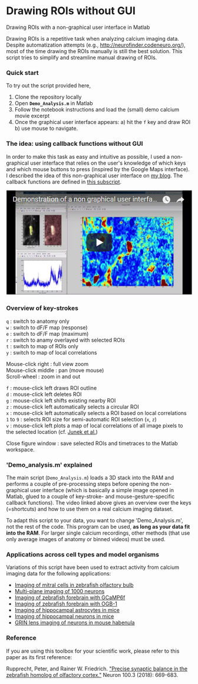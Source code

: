 # Drawing ROIs without GUI
Drawing ROIs with a non-graphical user interface in Matlab

Drawing ROIs is a repetitive task when analyzing calcium imaging data. Despite automatization attempts (e.g., http://neurofinder.codeneuro.org/), most of the time drawing the ROIs manually is still the best solution. This script tries to simplify and streamline manual drawing of ROIs.

### Quick start

To try out the script provided here,

1. Clone the repository locally
2. Open **`Demo_Analysis.m`** in Matlab
3. Follow the notebook instructions and load the (small) demo calcium movie excerpt
4. Once the graphical user interface appears: a) hit the `f` key and draw ROI b) use mouse to navigate.

### The idea: using callback functions without GUI

In order to make this task as easy and intuitive as possible, I used a non-graphical user interface that relies on the user's knowledge of which keys and which mouse buttons to press (inspired by the Google Maps interface). I described the idea of this non-graphical user interface on [my blog](https://ptrrupprecht.wordpress.com/2015/06/24/a-simple-non-graphical-user-interface-in-matlab-keyboard-callback-functions/). The callback functions are defined in [this subscript](https://github.com/PTRRupprecht/Drawing-ROIs-without-GUI/blob/master/non-GUI%20ROI%20analysis/switchImage.m).

[![Drawing ROIs with a non-graphical user interface](nonGIU_ROI_drawing.png)](https://youtu.be/rGTTGCEGvYQ "Drawing ROIs with a non-graphical user interface")

### Overview of key-strokes

`q` : switch to anatomy only\
`w` : switch to dF/F map (response)\
`e` : switch to dF/F map (maximum)\
`r` : switch to anamy overlayed with selected ROIs\
`t` : switch to map of ROIs only\
`y` : switch to map of local correlations

Mouse-click right : full view zoom\
Mouse-click middle : pan (move mouse)\
Scroll-wheel : zoom in and out

`f` : mouse-click left draws ROI outline\
`d` : mouse-click left deletes ROI\
`g` : mouse-click left shifts existing nearby ROI\
`z` : mouse-click left automatically selects a circular ROI\
`x` : mouse-click left automatically selects a ROI based on local correlations\
`1` to `9` : selects ROI size for semi-automatic ROI selection (`x`, `z`)\
`v` : mouse-click left plots a map of local correlations of all image pixels to the selected location (cf. [Junek et al.](https://www.ncbi.nlm.nih.gov/pmc/articles/PMC2711456/))

Close figure window : save selected ROIs and timetraces to the Matlab workspace.


### 'Demo_analysis.m' explained

The main script (`Demo_Analysis.m`) loads a 3D stack into the RAM and performs a couple of pre-processing steps before opening the non-graphical user interface (which is basically a simple image opened in Matlab, glued to a couple of key-stroke- and mouse-gesture-specific callback functions). The video linked above gives an overview over the keys (=shortcuts) and how to use them on a real calcium imaging dataset.

To adapt this script to your data, you want to change 'Demo_Analysis.m', not the rest of the code. This program can be used, **as long as your data fit into the RAM**. For larger single calcium recordings, other methods (that use only average images of anatomy or binned videos) must be used.

### Applications across cell types and model organisms

Variations of this script have been used to extract activity from calcium imaging data for the following applications: 

- [Imaging of mitral cells in zebrafish olfactory bulb]( http://dx.doi.org/10.1016/j.cub.2017.11.007)
- [Multi-plane imaging of 1000 neurons](https://www.osapublishing.org/boe/abstract.cfm?uri=boe-7-5-1656)
- [Imaging of zebrafish forebrain with GCaMP6f](https://doi.org/10.1016/j.neuron.2018.09.013)
- [Imaging of zebrafish forebrain with OGB-1](https://www.nature.com/articles/s41593-021-00895-5)
- [Imaging of hippocampal astrocytes in mice](https://www.biorxiv.org/content/10.1101/2022.08.16.504030v2)
- [Imaging of hippocampal neurons in mice](https://www.biorxiv.org/content/10.1101/2022.08.16.504030v2)
- [GRIN lens imaging of neurons in mouse habenula](https://www.biorxiv.org/content/10.1101/2023.01.04.522571v1)

### Reference

If you are using this toolbox for your scientific work, please refer to this paper as its first reference:

Rupprecht, Peter, and Rainer W. Friedrich. ["Precise synaptic balance in the zebrafish homolog of olfactory cortex."](https://doi.org/10.1016/j.neuron.2018.09.013) Neuron 100.3 (2018): 669-683. 
